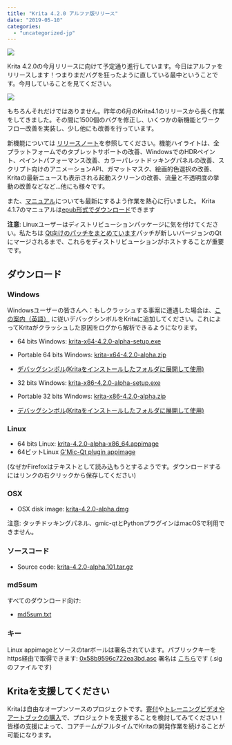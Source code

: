 ```yaml
---
title: "Krita 4.2.0 アルファ版リリース"
date: "2019-05-10"
categories: 
  - "uncategorized-jp"
---
```


[![](/images/posts/2019/electrichearts_20190316_kiki_a_sm.png)](/images/posts/2019/electrichearts_20190316_kiki_a_sm.png)

Krita 4.2.0の今月リリースに向けて予定通り進行しています。今日はアルファをリリースします！つまりまだバグを狂ったように直している最中ということです。今月していることを見てください。

[![](/images/posts/2019/bugs_april_may.png)](/images/posts/2019/bugs_april_may.png)

もちろんそれだけではありません。昨年の6月のKrita4.1のリリースから長く作業をしてきました。その間に1500個のバグを修正し、いくつかの新機能とワークフロー改善を実装し、少し他にも改善を行っています。

新機能については [リリースノート](https://krita.org/en/krita-4-2-release-notes/)を参照してください。機能ハイライトは、全プラットフォームでのタブレットサポートの改善、WindowsでのHDRペイント、ペイントパフォーマンス改善、カラーパレットドッキングパネルの改善、スクリプト向けのアニメーションAPI、ガマットマスク、絵画的色選択の改善、Kritaの最新ニュースも表示される起動スクリーンの改善、流量と不透明度の挙動の改善などなど…他にも様々です。

また、[マニュアル](https://docs.krita.org)についても最新にするよう作業を熱心に行いました。 Krita 4.1.7のマニュアルは[epub形式でダウンロード](https://download.kde.org/stable/krita/manual/4.1/)できます

**注意**: Linuxユーザーはディストリビューションパッケージに気を付けてください。私たちは [Qt向けのパッチをまとめています](https://phabricator.kde.org/T10838)パッチが新しいバージョンのQtにマージされるまで、これらをディストリビューションがホストすることが重要です。

## ダウンロード

### Windows

Windowsユーザーの皆さんへ：もしクラッシュする事案に遭遇した場合は、[この案内（英語）](https://docs.krita.org/en/reference_manual/dr_minw_debugger.html#dr-minw) に従いデバッグシンボルをKritaに追加してください。これによってKritaがクラッシュした原因をログから解析できるようになります。

- 64 bits Windows: [krita-x64-4.2.0-alpha-setup.exe](https://download.kde.org/unstable/krita/4.2.0-alpha/krita-x64-4.2.0-alpha-setup.exe)
- Portable 64 bits Windows: [krita-x64-4.2.0-alpha.zip](https://download.kde.org/unstable/krita/4.2.0-alpha/krita-x64-4.2.0-alpha.zip)
- [デバッグシンボル(Kritaをインストールしたフォルダに展開して使用)](https://download.kde.org/unstable/krita/4.2.0-alpha/krita-x64-4.2.0-alpha-dbg.zip)

- 32 bits Windows: [krita-x86-4.2.0-alpha-setup.exe](https://download.kde.org/unstable/krita/4.2.0-alpha/krita-x86-4.2.0-alpha-setup.exe)
- Portable 32 bits Windows: [krita-x86-4.2.0-alpha.zip](https://download.kde.org/unstable/krita/4.2.0-alpha/krita-x86-4.2.0-alpha.zip)
- [デバッグシンボル(Kritaをインストールしたフォルダに展開して使用)](https://download.kde.org/unstable/krita/4.2.0-alpha/krita-x86-4.2.0-alpha-dbg.zip)

### Linux

- 64 bits Linux: [krita-4.2.0-alpha-x86_64.appimage](https://download.kde.org/unstable/krita/4.2.0-alpha/krita-4.2.0-alpha-x86_64.appimage)
- 64ビットLinux [G'Mic-Qt plugin appimage](https://download.kde.org/unstable/krita/4.2.0-alpha/gmic_krita_qt-x86_64.appimage)

(なぜかFirefoxはテキストとして読み込もうとするようです。ダウンロードするにはリンクの右クリックから保存してください)

### OSX

- OSX disk image: [krita-4.2.0-alpha.dmg](https://download.kde.org/unstable/krita/4.2.0-alpha/krita-4.2.0-alpha.dmg)

注意: タッチドッキングパネル、gmic-qtとPythonプラグインはmacOSで利用できません。

### ソースコード

- Source code: [krita-4.2.0-alpha.101.tar.gz](https://download.kde.org/unstable/krita/4.2.0-alpha/krita-4.2.0-alpha.101.tar.gz)

### md5sum

すべてのダウンロード向け:

- [md5sum.txt](https://download.kde.org/unstable/krita/4.2.0-alpha/md5sum.txt)

### キー

Linux appimageとソースのtarボールは署名されています。パブリックキーをhttps経由で取得できます: [0x58b9596c722ea3bd.asc](https://share.kde.org/index.php/s/fJ99V5mZvuyD0z8) 署名は [こちら](http://download.kde.org/unstable/krita/4.2.0-alpha/)です (.sigのファイルです)

## Kritaを支援してください

Kritaは自由なオープンソースのプロジェクトです。[寄付](https://krita.org/jp/support-us-jp/donations-jp/)や[トレーニングビデオやアートブックの購入](https://krita.org/jp/support-us-jp/shop-jp/)で、プロジェクトを支援することを検討してみてください！皆様の支援によって、コアチームがフルタイムでKritaの開発作業を続けることが可能になります。
